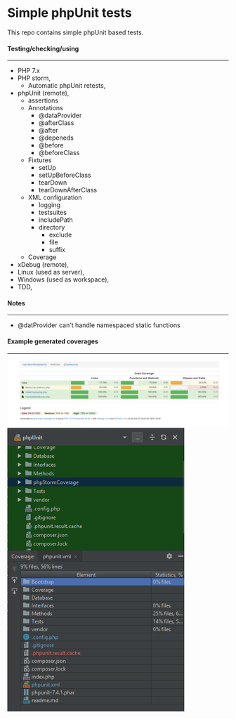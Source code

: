 <h1> Simple phpUnit tests </h1>

<p>
This repo contains simple phpUnit based tests.
</p>

<h4>Testing/checking/using</h4>
<hr/>

<ul>
<li>PHP 7.x</li>
<li>PHP storm,
    <ul>
        <li>Automatic phpUnit retests,</li>
    </ul></li>    
<li>phpUnit (remote),
    <ul>
        <li>assertions</li>
        <li>Annotations
            <ul>
                <li>@dataProvider</li>
                <li>@afterClass</li>
                <li>@after</li>
                <li>@depeneds</li>
                <li>@before</li>
                <li>@beforeClass</li>
            </ul>
        </li>
        <li>Fixtures
              <ul>
                  <li>setUp</li>
                  <li>setUpBeforeClass</li>
                  <li>tearDown</li>
                  <li>tearDownAfterClass</li>
              </ul>      
        </li>
        <li>XML configuration
              <ul>
                  <li>logging</li>
                  <li>testsuites</li>
                  <li>includePath</li>
                  <li>directory
                        <ul>
                         <li>exclude</li>                        
                         <li>file</li>                        
                         <li>suffix</li>                        
                        </ul>                  
                  </li>
              </ul>      
        </li>        
        <li>Coverage</li>
    </ul></li>
<li>xDebug (remote),</li>
<li>Linux (used as server),</li>
<li>Windows (used as workspace),</li>
<li>TDD,</li>
</li>
</ul>
<h4>Notes</h4>
<hr/>

<ul>
    <li>@datProvider can't handle namespaced static functions</li>
</ul>

<h4>Example generated coverages</h4>
<hr/>

<img src="https://raw.githubusercontent.com/Volmarg/phpUnit/master/2.png" />
<img src="https://raw.githubusercontent.com/Volmarg/phpUnit/master/1.png" />